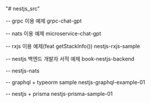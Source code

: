 "# nestjs_src" 


-- grpc 이용 예제
grpc-chat-gpt

-- nats 이용 예제
microservice-chat-gpt

-- rxjs 이용 예제(feat getStackInfo())
nestjs-rxjs-sample

-- nestjs 백엔드 개발자 서적 예제
book-nestjs-backend


-- 
nestjs-nats

-- graphql + typeorm sample
nestjs-graphql-example-01

-- nestjs + prisma 
nestjs-prisma-sample-01